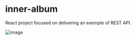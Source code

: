 # inner-album

React project focused on delivering an exemple of REST API.

![image](https://github.com/RodBerw/inner-album/assets/83656054/d31607fd-1c98-4c17-8e56-46792a4937e3)

